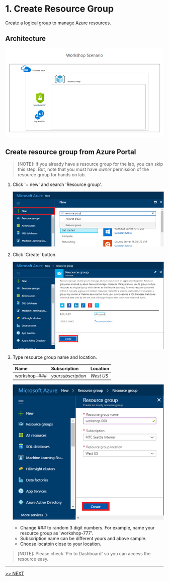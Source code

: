 # 1. Create Resource Group

Create a logical group to manage Azure resources.

## Architecture

![lab1](./images/lab1.png)

## Create resource group from Azure Portal

> [NOTE]: If you already have a resource group for the lab, you can skip this step. But, note that you must have *owner* permission of the resource group for hands on lab.

1. Click '+ new' and search 'Resource group'.

    ![new icon](./images/1.1.png)

1. Click 'Create' button.

    ![new icon](./images/1.2.png)

1. Type resource group name and location.

    |Name|Subscription|Location|
    |---|---|---|
    |workshop-###|*yoursubscription*|*West US*|

    ![new icon](./images/1.3.png)

    * Change ### to random 3 digit numbers. For example, name your resource group as 'workshop-777'.
    * Subscription name can be different yours and above sample.
    * Choose locatoin close to your location.

> [NOTE]: Please check 'Pin to Dashboard' so you can access the resource easy.

---

[>> NEXT](https://github.com/xlegend1024/az-secu-wrkshp/tree/master/2.CreateVNet/Readme.md)
